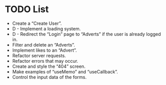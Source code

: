 # TODO List

- Create a “Create User”.
- D - Implement a loading system.
- D - Redirect the “Login” page to “Adverts” if the user is already logged in.
- Filter and delete an “Adverts”.
- Implement likes to an “Advert”.
- Refactor server requests.
- Refactor errors that may occur.
- Create and style the “404” screen.
- Make examples of “useMemo” and “useCallback”.
- Control the input data of the forms.
